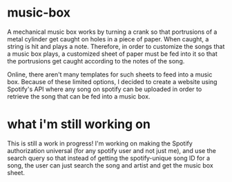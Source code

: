 # music-box

A mechanical music box works by turning a crank so that portrusions of a metal cylinder get caught on holes in a piece of paper. When caught, a string is hit and plays a note. Therefore, in order to customize the songs that a music box plays, a customized sheet of paper must be fed into it so that the portrusions get caught according to the notes of the song.

Online, there aren't many templates for such sheets to feed into a music box. Because of these limited options, I decided to create a website using Spotify's API where any song on spotify can be uploaded in order to retrieve the song that can be fed into a music box.

# what i'm still working on

This is still a work in progress! I'm working on making the Spotify authorization universal (for any spotify user and not just me), and use the search query so that instead of getting the spotify-unique song ID for a song, the user can just search the song and artist and get the music box sheet.
